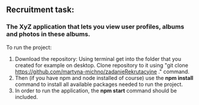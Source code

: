 ## Recruitment task:
### The XyZ application that lets you view user profiles, albums and photos in these albums.
To run the project:
 1. Download the repository:
Using terminal get into the folder that you created for example on desktop. Clone repository to it using "git clone https://github.com/martyna-michno/zadanieRekrutacyjne ." command.
 2. Then (if you have npm and node installed of course) use the **npm install** command
to install all available packages needed to run the project.
 3. In order to run the application, the **npm start** command should be included.